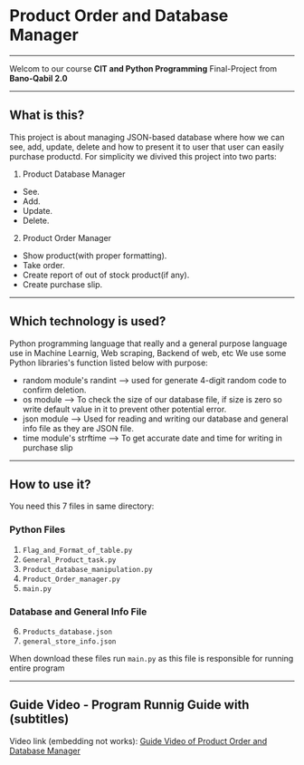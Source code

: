 # Product Order and Database Manager

---

Welcom to our course **CIT and Python Programming** Final-Project from **Bano-Qabil 2.0** 

---

## What is this?
This project is about managing JSON-based database where how we can see, add, update, delete and how to present it to user that user can easily purchase productd. For simplicity we divived this project into two parts: 

1. Product Database Manager
- See.
- Add.
- Update.
- Delete.

2. Product Order Manager
- Show product(with proper formatting).
- Take order.
- Create report of out of stock product(if any).
- Create purchase slip.

---

## Which technology is used?
Python programming language that really and a general purpose language use in Machine Learnig, Web scraping, Backend of web, etc
We use some Python libraries's function listed below with purpose:
- random module's randint --> used for generate 4-digit random code to confirm deletion.
- os module --> To check the size of our database file, if size is zero so write default value in it to prevent other potential error.
- json module --> Used for reading and writing our database and general info file as they are JSON file.
- time module's strftime --> To get accurate date and time for writing in purchase slip

---

## How to use it?
You need this 7 files in same directory:
### Python Files
1. `Flag_and_Format_of_table.py`
2. `General_Product_task.py`
3. `Product_database_manipulation.py`
4. `Product_Order_manager.py`
5. `main.py` 
### Database and General Info File
6. `Products_database.json`
7. `general_store_info.json`

When download these files run `main.py` as this file is responsible for running entire program

---

## Guide Video - Program Runnig Guide with (subtitles)
Video link (embedding not works): [Guide Video of Product Order and Database Manager](https://drive.google.com/file/d/15z5b1iZ7i4-6SLeBxhtS5PwEAl8yujhE/view?usp=sharing)
